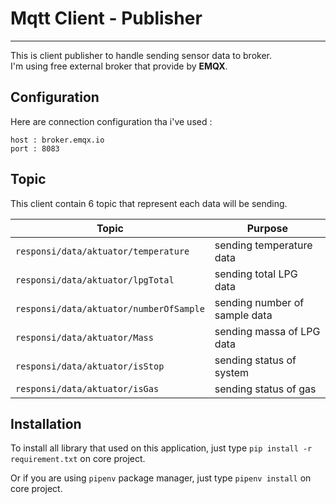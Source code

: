 # Mqtt Client - Publisher

---

This is client publisher to handle sending sensor data to broker.<br>
I'm using free external broker that provide by **EMQX**.<br>

## Configuration

Here are connection configuration tha i've used :

```
host : broker.emqx.io
port : 8083

```

## Topic

This client contain 6 topic that represent each data will be sending.<br>

| Topic                                   | Purpose                       |
| --------------------------------------- | ----------------------------- |
| `responsi/data/aktuator/temperature`    | sending temperature data      |
| `responsi/data/aktuator/lpgTotal`       | sending total LPG data        |
| `responsi/data/aktuator/numberOfSample` | sending number of sample data |
| `responsi/data/aktuator/Mass`           | sending massa of LPG data     |
| `responsi/data/aktuator/isStop`         | sending status of system      |
| `responsi/data/aktuator/isGas`          | sending status of gas         |

## Installation

To install all library that used on this application, just type `pip install -r requirement.txt` on core project.

Or if you are using `pipenv` package manager, just type `pipenv install` on core project.
